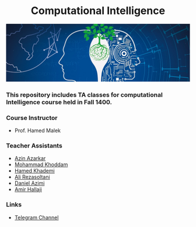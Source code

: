 <h1 align='center'>
Computational Intelligence
</h1>

<div align='center'>
      <img src='icons/ci.jpg' />
</div>

### This repository includes TA classes for computational Intelligence course held in Fall 1400.

### Course Instructor
- Prof. Hamed Malek

### Teacher Assistants
- [Azin Azarkar](https://github.com/azinazarkar)
- [Mohammad Khoddam](https://github.com/mkh2097)
- [Hamed Khademi](https://github.com/hamedkhaledi)
- [Ali Rezasoltani](https://github.com/AliRezasoltani1)
- [Daniel Azimi](https://github.com/Danny1379)
- [Amir Hallaji](https://amirhallaji.com)

### Links
- [Telegram Channel](https://t.me/ci_fall1400)